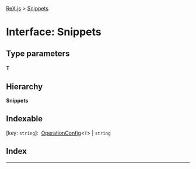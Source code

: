 [ReX.js](../README.md) > [Snippets](../interfaces/snippets.md)

# Interface: Snippets

## Type parameters
#### T 
## Hierarchy

**Snippets**

## Indexable

\[key: `string`\]:&nbsp; [OperationConfig](operationconfig.md)<`T`> &#124; `string`

## Index

---

